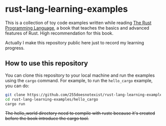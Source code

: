 # rust-lang-learning-examples

This is a collection of toy code examples written while reading [The Rust Programming Language](https://markdown.land/readme-md), a book that teaches the basics and advanced features of Rust. High recommendation for this book.

Actually I make this repository public here just to record my learning progress.

## How to use this repository

You can clone this repository to your local machine and run the examples using the `cargo` command. For example, to run the `hello_cargo` example, you can do:

```bash
git clone https://github.com/255doesnotexist/rust-lang-learning-examples.git
cd rust-lang-learning-examples/hello_cargo
cargo run
```

~~The hello_world directory need to compile with rustc because it's created before the book introduce the cargo tool.~~